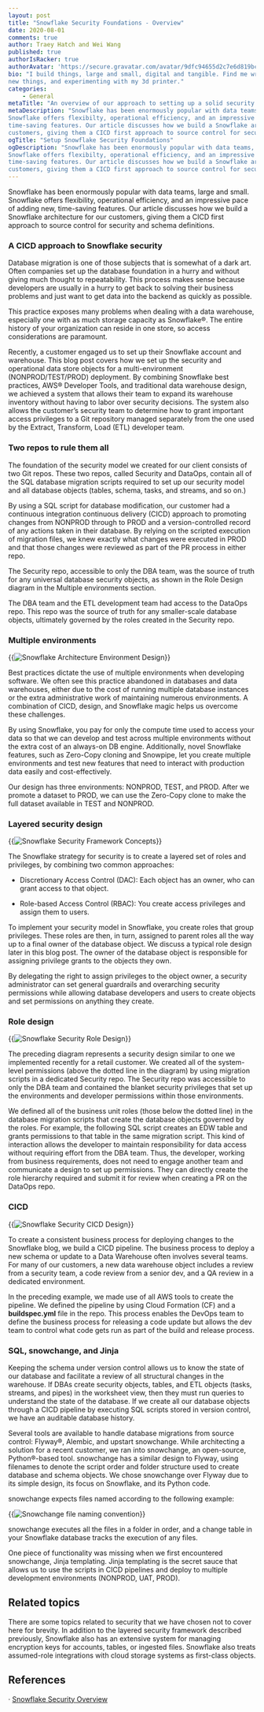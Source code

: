 ```yaml
---
layout: post
title: "Snowflake Security Foundations - Overview"
date: 2020-08-01
comments: true
author: Traey Hatch and Wei Wang
published: true
authorIsRacker: true
authorAvatar: 'https://secure.gravatar.com/avatar/9dfc94655d2c7e6d819bc064141f8d60'
bio: "I build things, large and small, digital and tangible. Find me writing about tech, building
new things, and experimenting with my 3d printer."
categories:
    - General
metaTitle: "An overview of our approach to setting up a solid security architecture for Snowflake."
metaDescription: "Snowflake has been enormously popular with data teams, large and small.
Snowflake offers flexibilty, operational efficiency, and an impressive pace of adding new,
time-saving features. Our article discusses how we build a Snowflake architecture for our
customers, giving them a CICD first approach to source control for security and schema definitions."
ogTitle: "Setup Snowflake Security Foundations"
ogDescription: "Snowflake has been enormously popular with data teams, large and small.
Snowflake offers flexibilty, operational efficiency, and an impressive pace of adding new,
time-saving features. Our article discusses how we build a Snowflake architecture for our
customers, giving them a CICD first approach to source control for security and schema definitions."
---
```


Snowflake has been enormously popular with data teams, large and small.
Snowflake offers flexibility, operational efficiency, and an impressive pace of adding new,
time-saving features. Our article discusses how we build a Snowflake architecture for our
customers, giving them a CICD first approach to source control for security and schema definitions.

<!--more-->

### A CICD approach to Snowflake security

Database migration is one of those subjects that is somewhat of a dark art. Often companies set up the
database foundation in a hurry and without giving much thought to repeatability. This process makes sense
because developers are usually in a hurry to get back to solving their business problems and just want to
get data into the backend as quickly as possible.

This practice exposes many problems when dealing with a data warehouse, especially one with as much storage
capacity as Snowflake®. The entire history of your organization can reside in one store, so access considerations
are paramount.

Recently, a customer engaged us to set up their Snowflake account and warehouse. This blog post covers how we set
up the security and operational data store objects for a multi-environment (NONPROD/TEST/PROD) deployment. By
combining Snowflake best practices, AWS® Developer Tools, and traditional data warehouse design, we achieved a system
that allows their team to expand its warehouse inventory without having to labor over security decisions. The system
also allows the customer’s security team to determine how to grant important access privileges to a Git repository
managed separately from the one used by the Extract, Transform, Load (ETL) developer team.

### Two repos to rule them all

The foundation of the security model we created for our client consists of two Git repos. These two repos, called
Security and DataOps, contain all of the SQL database migration scripts required to set up our security model and
all database objects (tables, schema, tasks, and streams, and so on.)

By using a SQL script for database modification, our customer had a continuous integration continuous delivery (CICD)
approach to promoting changes from NONPROD through to PROD and a version-controlled record of any actions taken in their
database. By relying on the scripted execution of migration files, we knew exactly what changes were executed in PROD and
that those changes were reviewed as part of the PR process in either repo.

The Security repo, accessible to only the DBA team, was the source of truth for any universal database security objects,
as shown in the Role Design diagram in the Multiple environments section.

The DBA team and the ETL development team had access to the DataOps repo. This repo was the source of truth for any
smaller-scale database objects, ultimately governed by the roles created in the Security repo.

### Multiple environments

{{<image src="snowflake-architecture-snowflake-setup.png" alt="Snowflake Architecture Environment Design" title="Snowflake Architecture Environment Design">}}

Best practices dictate the use of multiple environments when developing software. We often see this practice abandoned
in databases and data warehouses, either due to the cost of running multiple database instances or the extra administrative
work of maintaining numerous environments.  A combination of CICD, design, and Snowflake magic helps us overcome these challenges.

By using Snowflake, you pay for only the compute time used to access your data so that we can develop and test across multiple
environments without the extra cost of an always-on DB engine.  Additionally, novel Snowflake features, such as Zero-Copy cloning
and Snowpipe, let you create multiple environments and test new features that need to interact with production data easily and
cost-effectively.

Our design has three environments: NONPROD, TEST, and PROD. After we promote a dataset to PROD, we can use the Zero-Copy clone
to make the full dataset available in TEST and NONPROD.

### Layered security design

{{<image src="snowflake-architecture-snowflake-security-framework.png" alt="Snowflake Security Framework Concepts" title="Snowflake Security Framework Concepts">}}

The Snowflake strategy for security is to create a layered set of roles and privileges, by combining two common approaches:

* Discretionary Access Control (DAC): Each object has an owner, who can grant access to that object.

* Role-based Access Control (RBAC): You create access privileges and assign them to users.

To implement your security model in Snowflake, you create roles that group privileges. These roles are then, in turn, assigned
to parent roles all the way up to a final owner of the database object. We discuss a typical role design later in this blog post.
The owner of the database object is responsible for assigning privilege grants to the objects they own.

By delegating the right to assign privileges to the object owner, a security administrator can set general guardrails and
overarching security permissions while allowing database developers and users to create objects and set permissions on
anything they create.

### Role design

{{<image src="snowflake-architecture-role-design.png" alt="Snowflake Security Role Design" title="Snowflake Security Role Design">}}

The preceding diagram represents a security design similar to one we implemented recently for a retail customer. We created
all of the system-level permissions (above the dotted line in the diagram) by using migration scripts in a dedicated Security
repo. The Security repo was accessible to only the DBA team and contained the blanket security privileges that set up the
environments and developer permissions within those environments.

We defined all of the business unit roles (those below the dotted line) in the database migration scripts that create the
database objects governed by the roles. For example, the following SQL script creates an EDW table and grants permissions to
that table in the same migration script. This kind of interaction allows the developer to maintain responsibility for data
access without requiring effort from the DBA team. Thus, the developer, working from business requirements, does not need to
engage another team and communicate a design to set up permissions. They can directly create the role hierarchy required and
submit it for review when creating a PR on the DataOps repo.

### CICD

{{<image src="snowflake-architecture-cicd-pipeline.png" alt="Snowflake Security CICD Design" title="Snowflake Security CICD Design">}}

To create a consistent business process for deploying changes to the Snowflake blog, we build a CICD pipeline. The business
process to deploy a new schema or update to a Data Warehouse often involves several teams. For many of our customers, a new
data warehouse object includes a review from a security team, a code review from a senior dev, and a QA review in a dedicated
environment.

In the preceding example, we made use of all AWS tools to create the pipeline. We defined the pipeline by using Cloud Formation
(CF) and a **buildspec.yml** file in the repo. This process enables the DevOps team to define the business process for releasing
a code update but allows the dev team to control what code gets run as part of the build and release process.

### SQL, snowchange, and Jinja

Keeping the schema under version control allows us to know the state of our database and facilitate a review of all structural
changes in the warehouse. If DBAs create security objects, tables, and ETL objects (tasks, streams, and pipes) in the worksheet
view, then they must run queries to understand the state of the database. If we create all our database objects through a CICD
pipeline by executing SQL scripts stored in version control, we have an auditable database history.

Several tools are available to handle database migrations from source control: Flyway®, Alembic, and upstart snowchange. While
architecting a solution for a recent customer, we ran into snowchange, an open-source, Python®-based tool. snowchange has a
similar design to Flyway, using filenames to denote the script order and folder structure used to create database and schema
objects. We chose snowchange over Flyway due to its simple design, its focus on Snowflake, and its Python code.

snowchange expects files named according to the following example:

{{<image src="flyway-naming-convention.png" alt="Snowchange file naming convention" title="Snowchange file naming convention">}}

snowchange executes all the files in a folder in order, and a change table in your Snowflake database tracks the execution of any files.

One piece of functionality was missing when we first encountered snowchange, Jinja templating. Jinja templating is the secret
sauce that allows us to use the scripts in CICD pipelines and deploy to multiple development environments (NONPROD, UAT, PROD).

## Related topics

There are some topics related to security that we have chosen not to cover here for brevity. In addition to the layered security
framework described previously, Snowflake also has an extensive system for managing encryption keys for accounts, tables, or
ingested files. Snowflake also treats assumed-role integrations with cloud storage systems as first-class objects.

## References

· [Snowflake Security Overview](https://www.snowflake.com/wp-content/uploads/2015/06/Snowflake_Security_Overview_WP.pdf)


